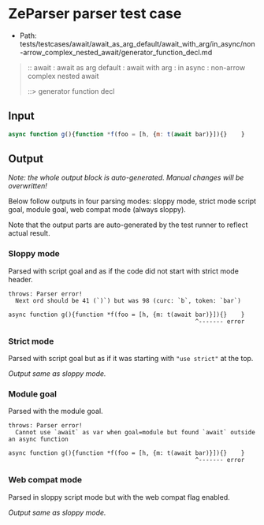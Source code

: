 # ZeParser parser test case

- Path: tests/testcases/await/await_as_arg_default/await_with_arg/in_async/non-arrow_complex_nested_await/generator_function_decl.md

> :: await : await as arg default : await with arg : in async : non-arrow complex nested await
>
> ::> generator function decl

## Input

`````js
async function g(){function *f(foo = [h, {m: t(await bar)}]){}    }
`````

## Output

_Note: the whole output block is auto-generated. Manual changes will be overwritten!_

Below follow outputs in four parsing modes: sloppy mode, strict mode script goal, module goal, web compat mode (always sloppy).

Note that the output parts are auto-generated by the test runner to reflect actual result.

### Sloppy mode

Parsed with script goal and as if the code did not start with strict mode header.

`````
throws: Parser error!
  Next ord should be 41 (`)`) but was 98 (curc: `b`, token: `bar`)

async function g(){function *f(foo = [h, {m: t(await bar)}]){}    }
                                                     ^------- error
`````

### Strict mode

Parsed with script goal but as if it was starting with `"use strict"` at the top.

_Output same as sloppy mode._

### Module goal

Parsed with the module goal.

`````
throws: Parser error!
  Cannot use `await` as var when goal=module but found `await` outside an async function

async function g(){function *f(foo = [h, {m: t(await bar)}]){}    }
                                                     ^------- error
`````


### Web compat mode

Parsed in sloppy script mode but with the web compat flag enabled.

_Output same as sloppy mode._
